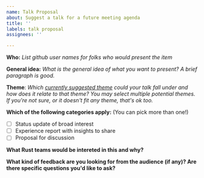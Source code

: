 ```yaml
---
name: Talk Proposal
about: Suggest a talk for a future meeting agenda
title: ''
labels: talk proposal
assignees: ''

---
```


**Who:** *List github user names for folks who would present the item*

**General idea:** *What is the general idea of what you want to present? A brief paragraph is good.*

**Theme**: *Which [currently suggested theme] could your talk fall under and how does it relate to that theme? You may select multiple potential themes. If you're not sure, or it doesn't fit any theme, that's ok too.*

**Which of the following categories apply:** (You can pick more than one!)

* [ ] Status update of broad interest
* [ ] Experience report with insights to share
* [ ] Proposal for discussion

**What Rust teams would be intereted in this and why?**

**What kind of feedback are you looking for from the audience (if any)? Are there specific questions you'd like to ask?**

[currently suggested theme]: https://github.com/rust-lang/ctcft/issues?q=is%3Aissue+is%3Aopen+label%3A%22suggested+theme%22
